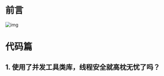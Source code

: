 # 前言

![img](https://static001.geekbang.org/resource/image/0e/20/0ee7e3490bae45d6f0ce06a050695020.jpg)

# 代码篇

## 1. 使用了并发工具类库，线程安全就高枕无忧了吗？





















